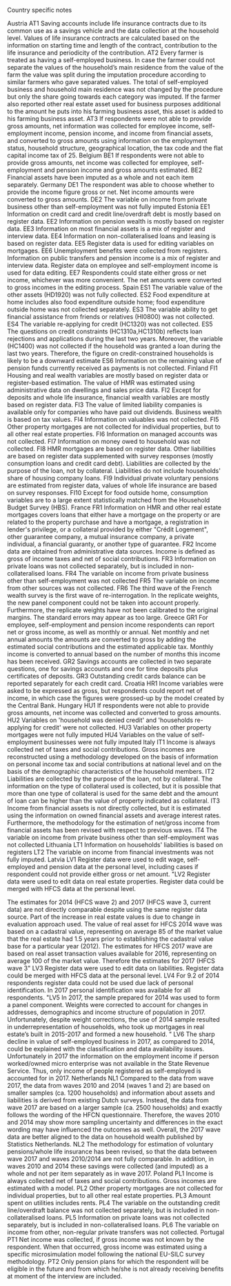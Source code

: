 Country specific notes

Austria
AT1  Saving accounts include life insurance contracts due to its common use as a savings vehicle and the data collection at the household level. Values of life insurance contracts are calculated based on the information on starting time and length of the contract, contribution to the life insurance and periodicity of the contribution.
AT2  Every farmer is treated as having a self-employed business. In case the farmer could not separate the values of the household’s main residence from the value of the farm the value was split during the imputation procedure according to similar farmers who gave separated values. The total of self-employed business and household main residence was not changed by the procedure but only the share going towards each category was imputed. If the farmer also reported other real estate asset used for business purposes additional to the amount he puts into his farming business asset, this asset is added to his farming business asset.
AT3  If respondents were not able to provide gross amounts, net information was collected for employee income, self-employment income, pension income, and income from financial assets, and converted to gross amounts using information on the employment status, household structure, geographical location, the tax code and the flat capital income tax of 25.
Belgium
BE1  If respondents were not able to provide gross amounts, net income was collected for employee, self-employment and pension income and gross amounts estimated.
BE2  Financial assets have been imputed as a whole and not each item separately.
Germany
DE1  The respondent was able to choose whether to provide the income figure gross or net. Net income amounts were converted to gross amounts.
DE2  The variable on income from private business other than self-employment was not fully imputed
Estonia
EE1  Information on credit card and credit line/overdraft debt is mostly based on register data.
EE2  Information on pension wealth is mostly based on register data.
EE3  Information on most financial assets is a mix of register and interview data.
EE4  Information on non-collateralised loans and leasing is based on register data.
EE5  Register data is used for editing variables on mortgages.
EE6  Unemployment benefits were collected from registers. Information on public transfers and pension income is a mix of register and interview data. Register data on employee and self-employment income is used for data editing.
EE7  Respondents could state either gross or net income, whichever was more convenient. The net amounts were converted to gross incomes in the editing process.
Spain
ES1  The variable value of the other assets (HD1920) was not fully collected.
ES2  Food expenditure at home includes also food expenditure outside home; food expenditure outside home was not collected separately.
ES3  The variable ability to get financial assistance from friends or relatives (HI0800) was not collected.
ES4  The variable re-applying for credit (HC1320) was not collected.
ES5  The questions on credit constraints (HC1310a,HC1310b) reflects loan rejections and applications during the last two years.  Moreover, the variable (HC1400) was not collected if the household was granted a loan during the last two years. Therefore, the figure on credit-constrained households is likely to be a downward estimate
ES6  Information on the remaining value of pension funds currently received as payments is not collected.
Finland
FI1  Housing and real wealth variables are mostly based on register data or register-based estimation. The value of HMR was estimated using administrative data on dwellings and sales price data.
FI2  Except for deposits and whole life insurance, financial wealth variables are mostly based on register data.
FI3  The value of limited liability companies is available only for companies who have paid out dividends. Business wealth is based on tax values.
FI4  Information on valuables was not collected.
FI5  Other property mortgages are not collected for individual properties, but to all other real estate properties.
FI6  Information on managed accounts was not collected.
FI7  Information on money owed to household was not collected.
FI8  HMR mortgages are based on register data. Other liabilities are based on register data supplemented with survey responses (mostly consumption loans and credit card debt). Liabilities are collected by the purpose of the loan, not by collateral. Liabilities do not include households' share of housing company loans.
FI9  Individual private voluntary pensions are estimated from register data, values of whole life insurance are based on survey responses.
FI10 Except for food outside home, consumption variables are to a large extent statistically matched from the Household Budget Survey (HBS).
France
FR1  Information on HMR and other real estate mortgages covers loans that either have a mortgage on the property or are related to the property purchase and have a mortgage, a registration in lender's privilege, or a collateral provided by either "Crédit Logement", other guarantee company, a mutual insurance company, a private individual, a financial guaranty, or another type of guarantee.
FR2  Income data are obtained from administrative data sources. Income is defined as gross of income taxes and net of social contributions.
FR3  Information on private loans was not collected separately, but is included in non-collateralised loans.
FR4  The variable on income from private business other than self-employment was not collected
FR5  The variable on income from other sources was not collected.
FR6  The third wave of the French wealth survey is the first wave of re-interrogation. In the replicate weights, the new panel component could not be taken into account properly. Furthermore, the replicate weights have not been calibrated to the original margins. The standard errors may appear as too large.
Greece
GR1  For employee, self-employment and pension income respondents can report net or gross income, as well as monthly or annual. Net monthly and net annual amounts the amounts are converted to gross by adding the estimated social contributions and the estimated applicable tax. Monthly income is converted to annual based on the number of months this income has been received.
GR2  Savings accounts are collected in two separate questions, one for savings accounts and one for time deposits plus certificates of deposits.
GR3  Outstanding credit cards balance can be reported separately for each credit card.
Croatia
HR1  Income variables were asked to be expressed as gross, but respondents could report net of income, in which case the figures were grossed-up by the model created by the Central Bank.
Hungary
HU1  If respondents were not able to provide gross amounts, net income was collected and converted to gross amounts.
HU2  Variables on 'household was denied credit' and 'households re-applying for credit' were not collected.
HU3  Variables on other property mortgages were not fully imputed
HU4  Variables on the value of self-employment businesses were not fully imputed
Italy
IT1  Income is always collected net of taxes and social contributions. Gross incomes are reconstructed using a methodology developed on the basis of information on personal income tax and social contributions at national level and on the basis of the demographic characteristics of the household members.
IT2  Liabilities are collected by the purpose of the loan, not by collateral. The information on the type of collateral used is collected, but it is possible that more than one type of collateral is used for the same debt and the amount of loan can be higher than the value of property indicated as collateral.
IT3  Income from financial assets is not directly collected, but it is estimated using the information on owned financial assets and average interest rates. Furthermore, the methodology for the estimation of net/gross income from financial assets has been revised with respect to previous waves.
IT4  The variable on income from private business other than self-employment was not collected
Lithuania
LT1  Information on households' liabilities is based on registers
LT2  The variable on income from financial investments was not fully imputed.
Latvia
LV1  Register data were used to edit wage, self-employed and pension data at the personal level, including cases if respondent could not provide either gross or net amount.
"LV2  Register data were used to edit data on real estate properties. Register data could be merged with HFCS data at the personal level.

The estimates for 2014 (HFCS wave 2) and 2017 (HFCS wave 3, current data) are not directly comparable despite using the same register data source. Part of the increase in real estate values is due to change in evaluation approach used.
The value of real asset for HFCS 2014 wave was based on a cadastral value, representing on average 85 of the market value that the real estate had 1.5 years prior to establishing the cadastral value base for a particular year (2012). 
The estimates for HFCS 2017 wave are based on real asset transaction values available for 2016, representing on average 100 of the market value. Therefore the estimates for 2017 (HFCS wave 3"
LV3  Register data were used to edit data on liabilities. Register data could be merged with HFCS data at the personal level.
LV4  For 9.2 of 2014 respondents register data could not be used due lack of personal identification. In 2017 personal identification was available for all respondents.
"LV5  In 2017, the sample prepared for 2014 was used to form a panel component. Weights were corrected to account for changes in addresses, demographics and income structure of population in 2017. 
Unfortunately, despite weight corrections, the use of 2014 sample resulted in underrepresentation of households, who took up mortgages in real estate’s built in 2015-2017 and formed a new household.
"
LV6  The sharp decline in value of self-employed business in 2017, as compared to 2014, could be explained with the classification and data availability issues. Unfortunately in 2017 the information on the employment income if person worked/owned micro enterprise was not available in the State Revenue Service. Thus, only income of people registered as self-employed is accounted for in 2017.
Netherlands
NL1  Compared to the data from wave 2017, the data from waves 2010 and 2014 (waves 1 and 2) are based on smaller samples (ca. 1200 households) and information about assets and liabilities is derived from existing Dutch surveys. Instead, the data from wave 2017 are based on a larger sample (ca. 2500 households) and exactly follows the wording of the HFCN questionnaire. Therefore, the waves 2010 and 2014 may show more sampling uncertainty and differences in the exact wording may have influenced the outcomes as well. Overall, the 2017 wave data are better aligned to the data on household wealth published by Statistics Netherlands.
NL2  The methodology for estimation of voluntary pensions/whole life insurance has been revised, so that the data between wave 2017 and waves 2010/2014 are not fully comparable. In addition, in waves 2010 and 2014 these savings were collected (and imputed) as a whole and not per item separately as in wave 2017.
Poland
PL1  Income is always collected net of taxes and social contributions. Gross incomes are estimated with a model.
PL2  Other property mortgages are not collected for individual properties, but to all other real estate properties.
PL3  Amount spent on utilities includes rents.
PL4  The variable on the outstanding credit line/overdraft balance was not collected separately, but is included in non-collateralised loans.
PL5  Information on private loans was not collected separately, but is included in non-collateralised loans.
PL6  The variable on income from other, non-regular private transfers was not collected.
Portugal
PT1  Net income was collected, if gross income was not known by the respondent. When that occurred, gross income was estimated using a specific microsimulation model following the national EU-SILC survey methodology.
PT2  Only pension plans for which the respondent will be eligible in the future and from which he/she is not already receiving benefits at moment of the interview are included.

